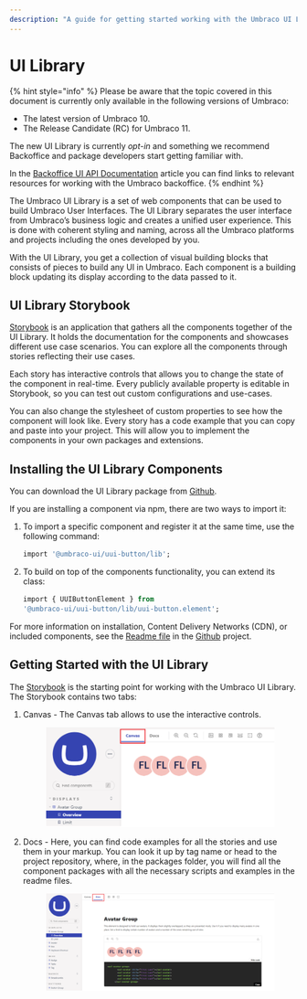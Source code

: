 ```yaml
---
description: "A guide for getting started working with the Umbraco UI Library"
---
```


# UI Library

{% hint style="info" %}
Please be aware that the topic covered in this document is currently only available in the following versions of Umbraco:

* The latest version of Umbraco 10.
* The Release Candidate (RC) for Umbraco 11.

The new UI Library is currently _opt-in_ and something we recommend Backoffice and package developers start getting familiar with.

In the [Backoffice UI API Documentation](backoffice-ui-api-documentation.md) article you can find links to relevant resources for working with the Umbraco backoffice.
{% endhint %}

The Umbraco UI Library is a set of web components that can be used to build Umbraco User Interfaces. The UI Library separates the user interface from Umbraco’s business logic and creates a unified user experience. This is done with coherent styling and naming, across all the Umbraco platforms and projects including the ones developed by you.

With the UI Library, you get a collection of visual building blocks that consists of pieces to build any UI in Umbraco. Each component is a building block updating its display according to the data passed to it.

## UI Library Storybook

[Storybook](https://uui.umbraco.com/) is an application that gathers all the components together of the UI Library. It holds the documentation for the components and showcases different use case scenarios. You can explore all the components through stories reflecting their use cases.

Each story has interactive controls that allows you to change the state of the component in real-time. Every publicly available property is editable in Storybook, so you can test out custom configurations and use-cases.

You can also change the stylesheet of custom properties to see how the component will look like. Every story has a code example that you can copy and paste into your project. This will allow you to implement the components in your own packages and extensions.

## Installing the UI Library Components

You can download the UI Library package from [Github](https://github.com/umbraco/Umbraco.UI/tree/dev/packages/uui).

If you are installing a component via npm, there are two ways to import it:

1.  To import a specific component and register it at the same time, use the following command:

    ```sql
    import '@umbraco-ui/uui-button/lib';
    ```
2.  To build on top of the components functionality, you can extend its class:

    ```sql
    import { UUIButtonElement } from 
    '@umbraco-ui/uui-button/lib/uui-button.element';
    ```

For more information on installation, Content Delivery Networks (CDN), or included components, see the [Readme file](https://github.com/umbraco/Umbraco.UI/blob/dev/packages/uui/README.md) in the [Github](https://github.com/umbraco/Umbraco.UI/tree/dev/packages/uui) project.

## Getting Started with the UI Library

The [Storybook](https://uui.umbraco.com/) is the starting point for working with the Umbraco UI Library. The Storybook contains two tabs:

1.  Canvas - The Canvas tab allows to use the interactive controls.&#x20;

    <figure><img src="images/Canvas_tab.png" alt=""><figcaption></figcaption></figure>
2.  Docs - Here, you can find code examples for all the stories and use them in your markup. You can look it up by tag name or head to the project repository, where, in the packages folder, you will find all the component packages with all the necessary scripts and examples in the readme files.&#x20;

    <figure><img src="images/Docs_tab.png" alt=""><figcaption></figcaption></figure>
